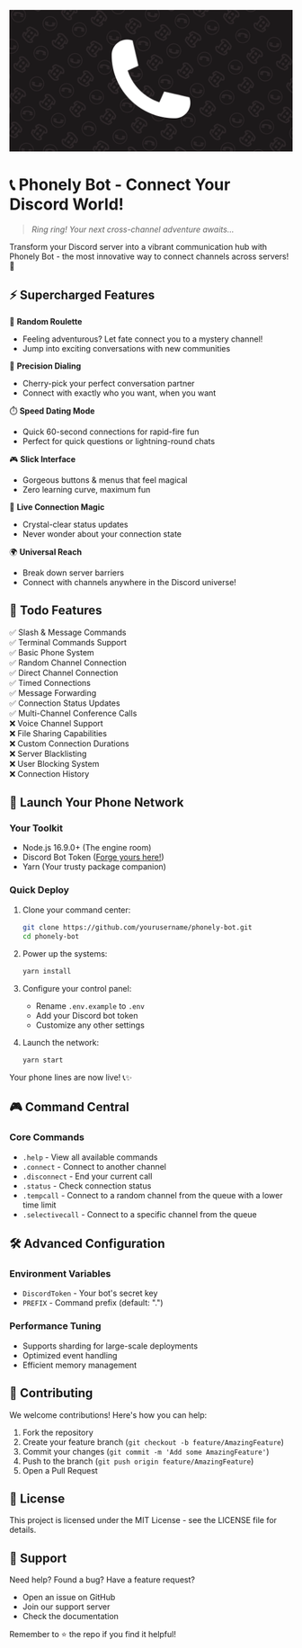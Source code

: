 ![Phonely Bot Banner](./assets/phone_no_text_banner.png)


# 📞 Phonely Bot - Connect Your Discord World! 

> *Ring ring! Your next cross-channel adventure awaits...*

Transform your Discord server into a vibrant communication hub with Phonely Bot - the most innovative way to connect channels across servers! 🌟

## ⚡️ Supercharged Features

🎲 **Random Roulette** 
- Feeling adventurous? Let fate connect you to a mystery channel!
- Jump into exciting conversations with new communities

🎯 **Precision Dialing**
- Cherry-pick your perfect conversation partner
- Connect with exactly who you want, when you want

⏱️ **Speed Dating Mode**
- Quick 60-second connections for rapid-fire fun
- Perfect for quick questions or lightning-round chats

🎮 **Slick Interface**
- Gorgeous buttons & menus that feel magical
- Zero learning curve, maximum fun

🔄 **Live Connection Magic**
- Crystal-clear status updates
- Never wonder about your connection state

🌍 **Universal Reach**
- Break down server barriers
- Connect with channels anywhere in the Discord universe!

## 🎯 Todo Features

✅ Slash & Message Commands  
✅ Terminal Commands Support  
✅ Basic Phone System  
✅ Random Channel Connection  
✅ Direct Channel Connection  
✅ Timed Connections  
✅ Message Forwarding  
✅ Connection Status Updates  
✅ Multi-Channel Conference Calls  
❌ Voice Channel Support  
❌ File Sharing Capabilities   
❌ Custom Connection Durations  
❌ Server Blacklisting  
❌ User Blocking System  
❌ Connection History  

## 🚀 Launch Your Phone Network

### Your Toolkit
- Node.js 16.9.0+ (The engine room)
- Discord Bot Token ([Forge yours here!](https://discord.com/developers/applications))
- Yarn (Your trusty package companion)

### Quick Deploy
1. Clone your command center:
   ```bash
   git clone https://github.com/yourusername/phonely-bot.git
   cd phonely-bot
   ```

2. Power up the systems:
   ```bash
   yarn install
   ```

3. Configure your control panel:
   - Rename `.env.example` to `.env`
   - Add your Discord bot token
   - Customize any other settings

4. Launch the network:
   ```bash
   yarn start
   ```

Your phone lines are now live! 📞✨

## 🎮 Command Central

### Core Commands
- `.help` - View all available commands
- `.connect` - Connect to another channel
- `.disconnect` - End your current call
- `.status` - Check connection status
- `.tempcall` - Connect to a random channel from the queue with a lower time limit
- `.selectivecall` - Connect to a specific channel from the queue

## 🛠️ Advanced Configuration

### Environment Variables
- `DiscordToken` - Your bot's secret key
- `PREFIX` - Command prefix (default: ".")

### Performance Tuning
- Supports sharding for large-scale deployments
- Optimized event handling
- Efficient memory management

## 🤝 Contributing

We welcome contributions! Here's how you can help:

1. Fork the repository
2. Create your feature branch (`git checkout -b feature/AmazingFeature`)
3. Commit your changes (`git commit -m 'Add some AmazingFeature'`)
4. Push to the branch (`git push origin feature/AmazingFeature`)
5. Open a Pull Request

## 📝 License

This project is licensed under the MIT License - see the LICENSE file for details.

## 💫 Support

Need help? Found a bug? Have a feature request?
- Open an issue on GitHub
- Join our support server
- Check the documentation

Remember to ⭐ the repo if you find it helpful!
